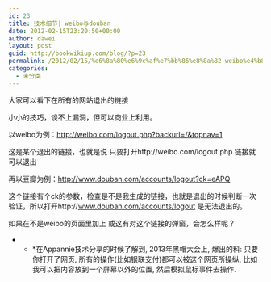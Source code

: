 ```yaml
---
id: 23
title: 技术细节| weibo与douban
date: 2012-02-15T23:20:50+00:00
author: dawei
layout: post
guid: http://bookwikiup.com/blog/?p=23
permalink: /2012/02/15/%e6%8a%80%e6%9c%af%e7%bb%86%e8%8a%82-weibo%e4%b8%8edouban/
categories:
  - 未分类
---
```

大家可以看下在所有的网站退出的链接
  
小小的技巧，谈不上漏洞，但可以商业上利用。
  
以weibo为例：http://weibo.com/logout.php?backurl=/&topnav=1
  
这是某个退出的链接，也就是说 只要打开http://weibo.com/logout.php 链接就可以退出
  
再以豆瓣为例：http://www.douban.com/accounts/logout?ck=eAPQ
  
这个链接有个ck的参数，检查是不是我生成的链接，也就是退出的时候判断一次验证，所以打开http://www.douban.com/accounts/logout 是无法退出的。
  
如果在不是weibo的页面里加上 或这有对这个链接的弹窗，会怎么样呢？

* * *在Appannie技术分享的时候了解到, 2013年黑帽大会上, 爆出的料: 只要你打开了网页, 所有的操作(比如银联支付)都可以被这个网页所操纵, 比如我可以把内容放到一个屏幕以外的位置, 然后模拟鼠标事件去操作.</p>
